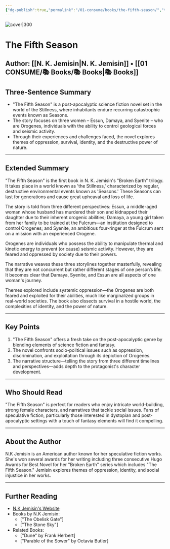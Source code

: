 ```yaml
---
{"dg-publish":true,"permalink":"/01-consume/books/the-fifth-season/","title":"The Fifth Season","tags":["science-fiction","post-apocalyptic","fantasy","dystopian","feminism"]}
---
```



![cover|300](https://books.google.com/books/publisher/content/images/frontcover/J0tIAgAAQBAJ?fife=w600-h900&source=gbs_api)

# The Fifth Season
**Author:** [[N. K. Jemisin\|N. K. Jemisin]] • [[01 CONSUME/📚 Books/📚 Books\|📚 Books]]
---

## Three-Sentence Summary
- "The Fifth Season" is a post-apocalyptic science fiction novel set in the world of the Stillness, where inhabitants endure recurring catastrophic events known as Seasons.
- The story focuses on three women – Essun, Damaya, and Syenite – who are Orogenes, individuals with the ability to control geological forces and seismic activity.
- Through their experiences and challenges faced, the novel explores themes of oppression, survival, identity, and the destructive power of nature.

---

## Extended Summary
"The Fifth Season" is the first book in N. K. Jemisin's "Broken Earth" trilogy. It takes place in a world known as 'the Stillness,' characterized by regular, destructive environmental events known as 'Seasons.' These Seasons can last for generations and cause great upheaval and loss of life.

The story is told from three different perspectives: Essun, a middle-aged woman whose husband has murdered their son and kidnapped their daughter due to their inherent orogenic abilities; Damaya, a young girl taken from her family to be trained at the Fulcrum—an institution designed to control Orogenes; and Syenite, an ambitious four-ringer at the Fulcrum sent on a mission with an experienced Orogene.

Orogenes are individuals who possess the ability to manipulate thermal and kinetic energy to prevent (or cause) seismic activity. However, they are feared and oppressed by society due to their powers. 

The narrative weaves these three storylines together masterfully, revealing that they are not concurrent but rather different stages of one person’s life. It becomes clear that Damaya, Syenite, and Essun are all aspects of one woman's journey.

Themes explored include systemic oppression—the Orogenes are both feared and exploited for their abilities, much like marginalized groups in real-world societies. The book also dissects survival in a hostile world, the complexities of identity, and the power of nature. 

---

## Key Points
1. "The Fifth Season" offers a fresh take on the post-apocalyptic genre by blending elements of science fiction and fantasy.
2. The novel confronts socio-political issues such as oppression, discrimination, and exploitation through its depiction of Orogenes.
3. The narrative structure—telling the story from three different timelines and perspectives—adds depth to the protagonist's character development.

---

## Who Should Read
"The Fifth Season" is perfect for readers who enjoy intricate world-building, strong female characters, and narratives that tackle social issues. Fans of speculative fiction, particularly those interested in dystopian and post-apocalyptic settings with a touch of fantasy elements will find it compelling.

---

## About the Author
N.K Jemisin is an American author known for her speculative fiction works. She's won several awards for her writing including three consecutive Hugo Awards for Best Novel for her "Broken Earth" series which includes "The Fifth Season." Jemisin explores themes of oppression, identity, and social injustice in her works.

---

## Further Reading
- [N.K Jemisin's Website](http://nkjemisin.com/)
- Books by N.K Jemisin:
  - ["The Obelisk Gate"]
  - ["The Stone Sky"]
- Related Books:
  - ["Dune" by Frank Herbert]
  - ["Parable of the Sower" by Octavia Butler]

